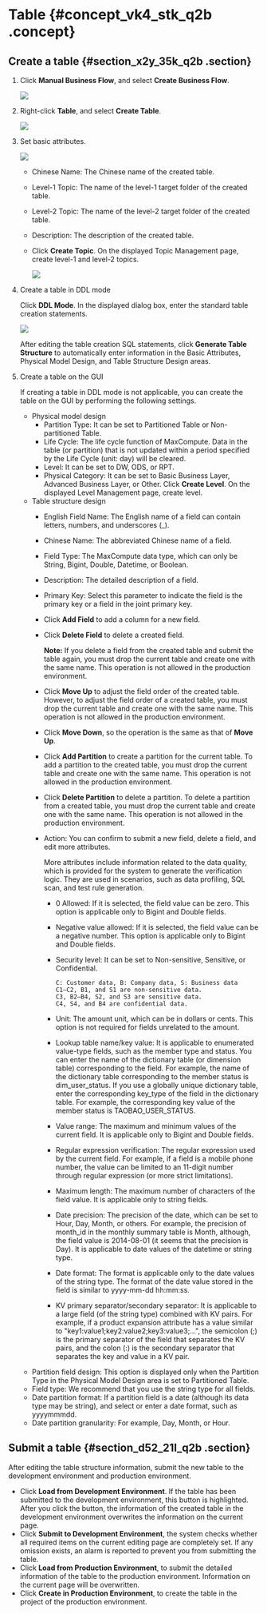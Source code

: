 # Table {#concept_vk4_stk_q2b .concept}

## Create a table {#section_x2y_35k_q2b .section}

1.  Click **Manual Business Flow**, and select **Create Business Flow**.

    ![](http://static-aliyun-doc.oss-cn-hangzhou.aliyuncs.com/assets/img/16319/15580583247961_en-US.png)

2.  Right-click **Table**, and select **Create Table**.

    ![](http://static-aliyun-doc.oss-cn-hangzhou.aliyuncs.com/assets/img/16319/15580583247962_en-US.png)

3.  Set basic attributes.

    ![](http://static-aliyun-doc.oss-cn-hangzhou.aliyuncs.com/assets/img/16319/15580583247963_en-US.png)

    -   Chinese Name: The Chinese name of the created table.
    -   Level-1 Topic: The name of the level-1 target folder of the created table.
    -   Level-2 Topic: The name of the level-2 target folder of the created table.
    -   Description: The description of the created table.
    -   Click **Create Topic**. On the displayed Topic Management page, create level-1 and level-2 topics.

        ![](http://static-aliyun-doc.oss-cn-hangzhou.aliyuncs.com/assets/img/16319/15580583247965_en-US.png)

4.  Create a table in DDL mode

    Click **DDL Mode**. In the displayed dialog box, enter the standard table creation statements.

    ![](http://static-aliyun-doc.oss-cn-hangzhou.aliyuncs.com/assets/img/16319/15580583247966_en-US.png)

    After editing the table creation SQL statements, click **Generate Table Structure** to automatically enter information in the Basic Attributes, Physical Model Design, and Table Structure Design areas.

5.  Create a table on the GUI

    If creating a table in DDL mode is not applicable, you can create the table on the GUI by performing the following settings.

    -   Physical model design
        -   Partition Type: It can be set to Partitioned Table or Non-partitioned Table.
        -   Life Cycle: The life cycle function of MaxCompute. Data in the table \(or partition\) that is not updated within a period specified by the Life Cycle \(unit: day\) will be cleared.
        -   Level: It can be set to DW, ODS, or RPT.
        -   Physical Category: It can be set to Basic Business Layer, Advanced Business Layer, or Other. Click **Create Level**. On the displayed Level Management page, create level.
    -   Table structure design
        -   English Field Name: The English name of a field can contain letters, numbers, and underscores \(\_\).
        -   Chinese Name: The abbreviated Chinese name of a field.
        -   Field Type: The MaxCompute data type, which can only be String, Bigint, Double, Datetime, or Boolean.
        -   Description: The detailed description of a field.
        -   Primary Key: Select this parameter to indicate the field is the primary key or a field in the joint primary key.
        -   Click **Add Field** to add a column for a new field.
        -   Click **Delete Field** to delete a created field.

            **Note:** If you delete a field from the created table and submit the table again, you must drop the current table and create one with the same name. This operation is not allowed in the production environment.

        -   Click **Move Up** to adjust the field order of the created table. However, to adjust the field order of a created table, you must drop the current table and create one with the same name. This operation is not allowed in the production environment.
        -   Click **Move Down**, so the operation is the same as that of **Move Up**.
        -   Click **Add Partition** to create a partition for the current table. To add a partition to the created table, you must drop the current table and create one with the same name. This operation is not allowed in the production environment.
        -   Click **Delete Partition** to delete a partition. To delete a partition from a created table, you must drop the current table and create one with the same name. This operation is not allowed in the production environment.
        -   Action: You can confirm to submit a new field, delete a field, and edit more attributes.

            More attributes include information related to the data quality, which is provided for the system to generate the verification logic. They are used in scenarios, such as data profiling, SQL scan, and test rule generation.

            -   0 Allowed: If it is selected, the field value can be zero. This option is applicable only to Bigint and Double fields.
            -   Negative value allowed: If it is selected, the field value can be a negative number. This option is applicable only to Bigint and Double fields.
            -   Security level: It can be set to Non-sensitive, Sensitive, or Confidential.

                ```
                C: Customer data, B: Company data, S: Business data
                C1—C2, B1, and S1 are non-sensitive data.
                C3, B2–B4, S2, and S3 are sensitive data. 
                C4, S4, and B4 are confidential data. 
                ```

            -   Unit: The amount unit, which can be in dollars or cents. This option is not required for fields unrelated to the amount.
            -   Lookup table name/key value: It is applicable to enumerated value-type fields, such as the member type and status. You can enter the name of the dictionary table \(or dimension table\) corresponding to the field. For example, the name of the dictionary table corresponding to the member status is dim\_user\_status. If you use a globally unique dictionary table, enter the corresponding key\_type of the field in the dictionary table. For example, the corresponding key value of the member status is TAOBAO\_USER\_STATUS.
            -   Value range: The maximum and minimum values of the current field. It is applicable only to Bigint and Double fields.
            -   Regular expression verification: The regular expression used by the current field. For example, if a field is a mobile phone number, the value can be limited to an 11-digit number through regular expression \(or more strict limitations\).
            -   Maximum length: The maximum number of characters of the field value. It is applicable only to string fields.
            -   Date precision: The precision of the date, which can be set to Hour, Day, Month, or others. For example, the precision of month\_id in the monthly summary table is Month, although, the field value is 2014-08-01 \(it seems that the precision is Day\). It is applicable to date values of the datetime or string type.
            -   Date format: The format is applicable only to the date values of the string type. The format of the date value stored in the field is similar to yyyy-mm-dd hh:mm:ss.
            -   KV primary separator/secondary separator: It is applicable to a large field \(of the string type\) combined with KV pairs. For example, if a product expansion attribute has a value similar to "key1:value1;key2:value2;key3:value3;...", the semicolon \(;\) is the primary separator of the field that separates the KV pairs, and the colon \(:\) is the secondary separator that separates the key and value in a KV pair.
    -   Partition field design: This option is displayed only when the Partition Type in the Physical Model Design area is set to Partitioned Table.
    -   Field type: We recommend that you use the string type for all fields.
    -   Date partition format: If a partition field is a date \(although its data type may be string\), and select or enter a date format, such as yyyymmmdd.
    -   Date partition granularity: For example, Day, Month, or Hour.

## Submit a table {#section_d52_21l_q2b .section}

After editing the table structure information, submit the new table to the development environment and production environment.

-   Click **Load from Development Environment**. If the table has been submitted to the development environment, this button is highlighted. After you click the button, the information of the created table in the development environment overwrites the information on the current page.
-   Click **Submit to Development Environment**, the system checks whether all required items on the current editing page are completely set. If any omission exists, an alarm is reported to prevent you from submitting the table.
-   Click **Load from Production Environment**, to submit the detailed information of the table to the production environment. Information on the current page will be overwritten.
-   Click **Create in Production Environment**, to create the table in the project of the production environment.

